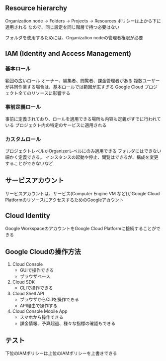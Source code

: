 ## Resource hierarchy

Organization node -> Folders -> Projects -> Resources
ポリシーは上から下に適用される
なので、同じ設定を同じ階層で持つ必要はない

フォルダを使用するためには、Organization nodeの管理者権限が必要

## IAM (Identity and Access Management)

### 基本ロール

範囲の広いロール
オーナー、編集者、閲覧者、課金管理者がある
複数ユーザーが共同作業する場合は、基本ロールでは範囲が広すぎる
Google Cloud プロジェクト全てのリソースに影響する

### 事前定義ロール

事前に定義されており、ロールを適用できる場所も内容も定義がすでに行われている
プロジェクト内の特定のサービスに適用される

### カスタムロール

プロジェクトレベルかOrganizerレベルにのみ適用できる
フォルダにはできない
細かく定義できる。
インスタンスの起動や停止、閲覧はできるが、構成を変更することができないなど

## サービスアカウント

サービスアカウントは、サービス(Computer Engine VM など)がGoogle Cloud PlatformのリソースにアクセスするためのGoogleアカウント

## Cloud Identity

Google WorkspaceのアカウントをGoogle Cloud Platformに接続することができる

## Google Cloudの操作方法

1. Cloud Console
    - GUIで操作できる
    - ブラウザベース
2. Cloud SDK
    - CLIで操作できる
3. Cloud Shell API
    - ブラウザからCLIを操作できる
    - API経由で操作する
4. Cloud Console Mobile App
    - スマホから操作できる
    - 課金情報、予算超過、様々な指標の確認もできる

## テスト

下位のIAMポリシーは上位のIAMポリシーを上書きできる

